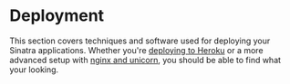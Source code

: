 # Deployment

This section covers techniques and software used for deploying your Sinatra
applications. Whether you're [deploying to Heroku][deploy-heroku] or a more
advanced setup with [nginx and unicorn][nginx-unicorn], you should be able to
find what your looking.

[deploy-heroku]: http://sinatra-book.gittr.com/#heroku
[nginx-unicorn]: http://recipes.sinatrarb.com/p/deployment/nginx_proxied_to_unicorn
